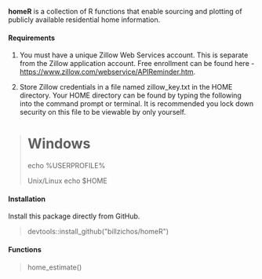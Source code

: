 __homeR__ is a collection of R functions that enable sourcing and plotting of
publicly available residential home information.

#### Requirements

1. You must have a unique Zillow Web Services account.  This is separate from the
Zillow application account.  Free enrollment can be found here -
https://www.zillow.com/webservice/APIReminder.htm.

2. Store Zillow credentials in a file named zillow_key.txt in the HOME directory.  Your HOME directory can be found by typing the following into the command prompt or terminal.  It is recommended you lock down security on this file to be viewable by only yourself.

> # Windows
> echo \%USERPROFILE\%
>
> Unix/Linux
> echo $HOME

#### Installation

Install this package directly from GitHub.

> devtools::install_github("billzichos/homeR")

#### Functions

> home_estimate()

